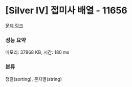 # [Silver IV] 접미사 배열 - 11656 

[문제 링크](https://www.acmicpc.net/problem/11656) 

### 성능 요약

메모리: 37868 KB, 시간: 180 ms

### 분류

정렬(sorting), 문자열(string)

